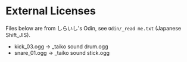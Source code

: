 External Licenses
=================

Files below are from しらいし's Odin, see `Odin/_read me.txt` (Japanese Shift_JIS).

* kick_03.ogg -> _taiko sound drum.ogg
* snare_01.ogg -> _taiko sound stick.ogg
